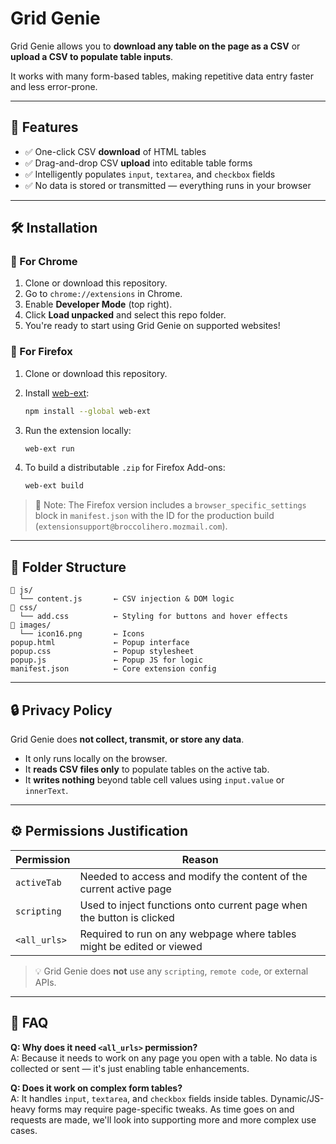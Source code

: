 # Grid Genie

Grid Genie allows you to **download any table on the page as a CSV** or **upload a CSV to populate table inputs**.

It works with many form-based tables, making repetitive data entry faster and less error-prone.

---

## 🚀 Features

- ✅ One-click CSV **download** of HTML tables
- ✅ Drag-and-drop CSV **upload** into editable table forms
- ✅ Intelligently populates `input`, `textarea`, and `checkbox` fields
- ✅ No data is stored or transmitted — everything runs in your browser

---

## 🛠 Installation

### 🧩 For Chrome

1. Clone or download this repository.
2. Go to `chrome://extensions` in Chrome.
3. Enable **Developer Mode** (top right).
4. Click **Load unpacked** and select this repo folder.
5. You're ready to start using Grid Genie on supported websites!

### 🦊 For Firefox

1. Clone or download this repository.
2. Install [web-ext](https://extensionworkshop.com/documentation/develop/getting-started-with-web-ext/):

   ```bash
   npm install --global web-ext
   ```

3. Run the extension locally:

   ```bash
   web-ext run
   ```

4. To build a distributable `.zip` for Firefox Add-ons:

   ```bash
   web-ext build
   ```

> 📌 Note: The Firefox version includes a `browser_specific_settings` block in `manifest.json` with the ID for the production build (`extensionsupport@broccolihero.mozmail.com`).

---

## 📂 Folder Structure

```
📁 js/
  └── content.js       ← CSV injection & DOM logic
📁 css/
  └── add.css          ← Styling for buttons and hover effects
📁 images/
  └── icon16.png       ← Icons
popup.html             ← Popup interface
popup.css              ← Popup stylesheet
popup.js               ← Popup JS for logic
manifest.json          ← Core extension config
```

---

## 🔒 Privacy Policy

Grid Genie does **not collect, transmit, or store any data**.

- It only runs locally on the browser.
- It **reads CSV files only** to populate tables on the active tab.
- It **writes nothing** beyond table cell values using `input.value` or `innerText`.

---

## ⚙️ Permissions Justification

| Permission       | Reason                                                                 |
|------------------|------------------------------------------------------------------------|
| `activeTab`      | Needed to access and modify the content of the current active page     |
| `scripting`      | Used to inject functions onto current page when the button is clicked  |
| `<all_urls>`     | Required to run on any webpage where tables might be edited or viewed  |

> 💡 Grid Genie does **not** use any `scripting`, `remote code`, or external APIs.

---

## 🙋 FAQ

**Q: Why does it need `<all_urls>` permission?**  
A: Because it needs to work on any page you open with a table. No data is collected or sent — it's just enabling table enhancements.

**Q: Does it work on complex form tables?**  
A: It handles `input`, `textarea`, and `checkbox` fields inside tables. Dynamic/JS-heavy forms may require page-specific tweaks. As time goes on and requests are made, we'll look into supporting more and more complex use cases.
